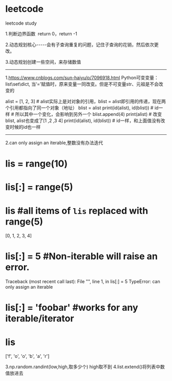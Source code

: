 # leetcode
leetcode study


1.判断边界函数  return 0，return -1

2.动态规划核心-----会有子查询重复的问题，记住子查询的花销，然后依次更改。

3.动态规划创建一些空间，来存储数值

-------------------------------------------------------------------
1.https://www.cnblogs.com/sun-haiyu/p/7096918.html
Python可变变量：list\set\dict,
当‘=’赋值时，原来变量一同改变。但是不可变量str、元祖是不会改变的

alist = [1, 2, 3] # alist实际上是对对象的引用，blist = alist即引用的传递，现在两个引用都指向了同一个对象（地址）
blist = alist
print(id(alist), id(blist))  # id一样 # 所以其中一个变化，会影响到另外一个
blist.append(4)
print(alist)  # 改变blist, alist也变成了[1 ,2 ,3 4]
print(id(alist), id(blist))  # id一样，和上面值没有改变时候的id也一样

---------------------------------------------------------------
2.can only assign an iterable,整数没有办法迭代
# lis = range(10)
# lis[:] = range(5) 
# lis               #all items of `lis` replaced with range(5)
  [0, 1, 2, 3, 4]

# lis[:] = 5        #Non-iterable will raise an error.
Traceback (most recent call last):
  File "<ipython-input-77-0704f8a4410d>", line 1, in <module>
    lis[:] = 5
TypeError: can only assign an iterable

# lis[:] = 'foobar' #works for any iterable/iterator
# lis
   ['f', 'o', 'o', 'b', 'a', 'r']
   
 3.np.random.randint(low,high,取多少个)
 high取不到
 4.list.extend()将列表中数值放进去

